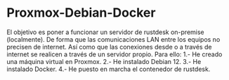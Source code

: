 # Proxmox-Debian-Docker
El objetivo es poner a funcionar un servidor de rustdesk on-premise (localmente).
De forma que las comunicaciones LAN entre los equipos no precisen de internet.
Así como que las conexiones desde o a través de internet se realicen a través de un servidor propio.
Para ello:
1.- He creado una máquina virtual en Proxmox.
2.- He instalado Debian 12.
3.- He instalado Docker.
4.- He puesto en marcha el contenedor de rustdesk.
